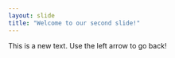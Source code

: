 ```yaml
---
layout: slide
title: "Welcome to our second slide!"
---
```

This is a new text.
Use the left arrow to go back!
